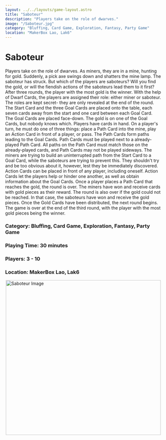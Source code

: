 ```yaml
---
layout: ../../layouts/game-layout.astro
title: "Saboteur"
description: "Players take on the role of dwarves."
image: "/Saboteur.jpg"
category: "Bluffing, Card Game, Exploration, Fantasy, Party Game"
location: "MakerBox Lao, Lak6"
---
```

# Saboteur

Players take on the role of dwarves. As miners, they are in a mine, hunting for gold. Suddenly, a pick axe swings down and shatters the mine lamp. The saboteur has struck. But which of the players are saboteurs? Will you find the gold, or will the fiendish actions of the saboteurs lead them to it first? After three rounds, the player with the most gold is the winner.  With the help of Dwarf Cards, the players are assigned their role: either miner or saboteur. The roles are kept secret- they are only revealed at the end of the round.  The Start Card and the three Goal Cards are placed onto the table, each seven cards away from the start and one card between each Goal Card. The Goal Cards are placed face-down. The gold is on one of the Goal Cards, but nobody knows which.  Players have cards in hand. On a player's turn, he must do one of three things: place a Path Card into the mine, play an Action Card in front of a player, or pass.  The Path Cards form paths leading to the Goal Cards. Path Cards must be played next to a already-played Path Card. All paths on the Path Card must match those on the already-played cards, and Path Cards may not be played sideways.  The miners are trying to build an uninterrupted path from the Start Card to a Goal Card, while the saboteurs are trying to prevent this. They shouldn't try and be too obvious about it, however, lest they be immediately discovered.  Action Cards can be placed in front of any player, including oneself. Action Cards let the players help or hinder one another, as well as obtain information about the Goal Cards.  Once a player places a Path Card that reaches the gold, the round is over. The miners have won and receive cards with gold pieces as their reward.  The round is also over if the gold could not be reached. In that case, the saboteurs have won and receive the gold pieces.  Once the Gold Cards have been distributed, the next round begins. The game is over at the end of the third round, with the player with the most gold pieces being the winner.  

### Category: Bluffing, Card Game, Exploration, Fantasy, Party Game

### Playing Time: 30 minutes

### Players: 3 - 10

### Location: MakerBox Lao, Lak6

<img src="/Saboteur.jpg" alt="Saboteur Image" width="500" style="display: block; margin: 0 auto">

